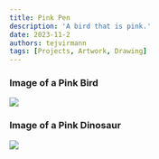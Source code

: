 ```yaml
---
title: Pink Pen
description: 'A bird that is pink.'
date: 2023-11-2
authors: tejvirmann
tags: [Projects, Artwork, Drawing]
---
```


### Image of a Pink Bird

![](https://firebasestorage.googleapis.com/v0/b/tejvir-website.appspot.com/o/PinkBird%2F1.png?alt=media&token=a73d06a1-0d1a-4a45-855c-03fa37abe438)

### Image of a Pink Dinosaur

![](https://firebasestorage.googleapis.com/v0/b/tejvir-website.appspot.com/o/PinkBird%2FPinkDino.jpg?alt=media&token=bc0351e6-45ff-4b4b-8fa9-1263f0440b21)
